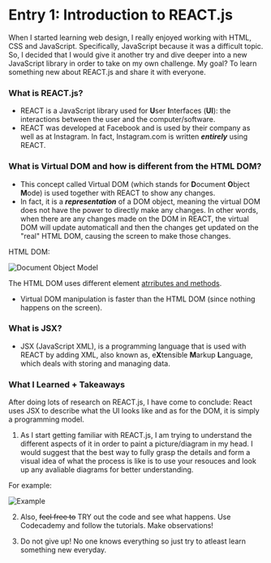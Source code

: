 # Entry 1: Introduction to REACT.js
When I started learning web design, I really enjoyed working with HTML, CSS and JavaScript. Specifically, JavaScript because it was a difficult topic. So, I decided that I would give it another try and dive deeper into a new JavaScript library in order to take on my own challenge. My goal? To learn something new about REACT.js and share it with everyone.
### What is REACT.js? 
* REACT is a JavaScript library used for **U**ser **I**nterfaces (**UI**): the interactions between the user and the computer/software. <br>
* REACT was developed at Facebook and is used by their company as well as at Instagram. In fact, Instagram.com is written ***entirely*** using REACT. 
### What is Virtual DOM and how is different from the HTML DOM? 
* This concept called Virtual DOM (which stands for **D**ocument **O**bject **M**ode) is used together with REACT to show any changes.
* In fact, it is a ***representation*** of a DOM object, meaning the virtual DOM does not have the power to directly make any changes. In other words, when there are any changes made on the DOM in REACT, the virtual DOM will update automaticall and then the changes get updated on the "real" HTML DOM, causing the screen to make those changes.

HTML DOM:

![Document Object Model](https://camo.githubusercontent.com/6ded8f7e56da0bd98cd58f59cc7920b1ccfbd036/687474703a2f2f7777772e74757872616461722e636f6d2f66696c65732f4c58463131382e7475745f6772656173652e6469616772616d2e706e67)

The HTML DOM uses different element [atrributes and methods](https://www.w3schools.com/jsref/dom_obj_all.asp). 
* Virtual DOM manipulation is faster than the HTML DOM (since nothing happens on the screen). 

### What is JSX? 
* JSX (JavaScript XML), is a programming language that is used with REACT by adding XML, also known as, e**X**tensible **M**arkup **L**anguage, which deals with storing and managing data.

### What I Learned + Takeaways
After doing lots of research on REACT.js, I have come to conclude:
React uses JSX to describe what the UI looks like and as for the DOM, it is simply a programming model.
1. As I start getting familiar with REACT.js, I am trying to understand the different aspects of it in order to paint a picture/diagram in my head. I would suggest that the best way to fully grasp the details and form a visual idea of what the process is like is to use your resouces and look up any avaliable diagrams for better understanding. 

For example: 

![Example](https://www.ibm.com/developerworks/library/wa-react-intro/figure1.png)

2. Also, ~~feel free to~~ TRY out the code and see what happens. Use Codecademy and follow the tutorials. Make observations! 

3. Do not give up! No one knows everything so just try to atleast learn something new everyday. 